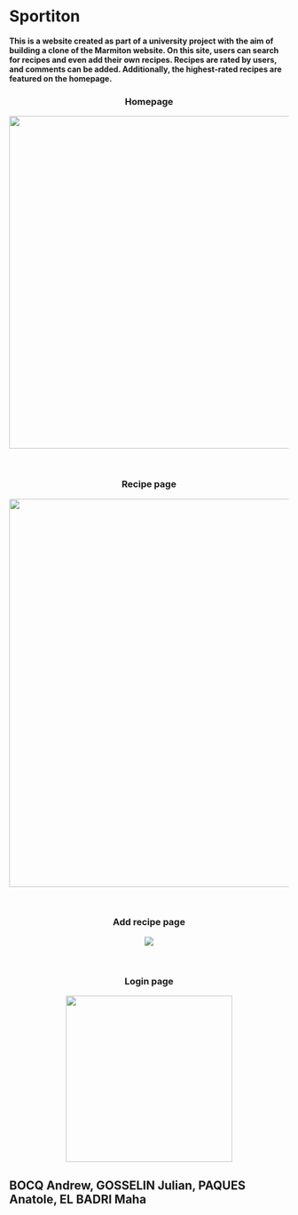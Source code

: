 # Sportiton

<b>
This is a website created as part of a university project with the aim of building a clone of the Marmiton website. On this site, users can search for recipes and even add their own recipes. Recipes are rated by users, and comments can be added. Additionally, the highest-rated recipes are featured on the homepage.
</b>


<h3 align="center">Homepage</h3>
<p align="center">
<img src="https://raw.githubusercontent.com/Anatpqs/MarmitonDuPauvre/main/Images/sportiton.PNG" width="600" >
</p>
<br>
<h3 align="center">Recipe page</h3>
<p align="center">
<img src="https://raw.githubusercontent.com/Anatpqs/MarmitonDuPauvre/main/Images/recette_cookie.png" width="700">
</p>
<br>
<h3 align="center">Add recipe page</h3>
<p align="center">
<img src="https://raw.githubusercontent.com/Anatpqs/MarmitonDuPauvre/main/Images/add_recette.png" >
</p>
<br>
<h3 align="center">Login page</h3>
<p align="center">
<img src="https://raw.githubusercontent.com/Anatpqs/MarmitonDuPauvre/main/Images/page_login.png" width="300">
</p>


<h2>BOCQ Andrew, GOSSELIN Julian, PAQUES Anatole, EL BADRI Maha</h2> 

